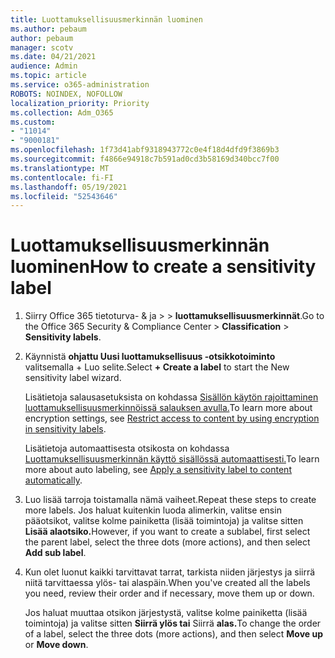 ```yaml
---
title: Luottamuksellisuusmerkinnän luominen
ms.author: pebaum
author: pebaum
manager: scotv
ms.date: 04/21/2021
audience: Admin
ms.topic: article
ms.service: o365-administration
ROBOTS: NOINDEX, NOFOLLOW
localization_priority: Priority
ms.collection: Adm_O365
ms.custom:
- "11014"
- "9000181"
ms.openlocfilehash: 1f73d41abf9318943772c0e4f18d4dfd9f3869b3
ms.sourcegitcommit: f4866e94918c7b591ad0cd3b58169d340bcc7f00
ms.translationtype: MT
ms.contentlocale: fi-FI
ms.lasthandoff: 05/19/2021
ms.locfileid: "52543646"
---
```

# <a name="how-to-create-a-sensitivity-label"></a><span data-ttu-id="04eea-102">Luottamuksellisuusmerkinnän luominen</span><span class="sxs-lookup"><span data-stu-id="04eea-102">How to create a sensitivity label</span></span>

1. <span data-ttu-id="04eea-103">Siirry Office 365 tietoturva- & ja >   >  **luottamuksellisuusmerkinnät**.</span><span class="sxs-lookup"><span data-stu-id="04eea-103">Go to the Office 365 Security & Compliance Center > **Classification** > **Sensitivity labels**.</span></span>

1. <span data-ttu-id="04eea-104">Käynnistä **ohjattu Uusi luottamuksellisuus -otsikkotoiminto** valitsemalla + Luo selite.</span><span class="sxs-lookup"><span data-stu-id="04eea-104">Select **+ Create a label** to start the New sensitivity label wizard.</span></span>

    <span data-ttu-id="04eea-105">Lisätietoja salausasetuksista on kohdassa [Sisällön käytön rajoittaminen luottamuksellisuusmerkinnöissä salauksen avulla.](https://go.microsoft.com/fwlink/?linkid=2106331)</span><span class="sxs-lookup"><span data-stu-id="04eea-105">To learn more about encryption settings, see [Restrict access to content by using encryption in sensitivity labels](https://go.microsoft.com/fwlink/?linkid=2106331).</span></span>

    <span data-ttu-id="04eea-106">Lisätietoja automaattisesta otsikosta on kohdassa [Luottamuksellisuusmerkinnän käyttö sisällössä automaattisesti.](https://go.microsoft.com/fwlink/?linkid=2105837)</span><span class="sxs-lookup"><span data-stu-id="04eea-106">To learn more about auto labeling, see [Apply a sensitivity label to content automatically](https://go.microsoft.com/fwlink/?linkid=2105837).</span></span>

1. <span data-ttu-id="04eea-107">Luo lisää tarroja toistamalla nämä vaiheet.</span><span class="sxs-lookup"><span data-stu-id="04eea-107">Repeat these steps to create more labels.</span></span> <span data-ttu-id="04eea-108">Jos haluat kuitenkin luoda alimerkin, valitse ensin pääotsikot, valitse kolme painiketta (lisää toimintoja) ja valitse sitten **Lisää alaotsiko.**</span><span class="sxs-lookup"><span data-stu-id="04eea-108">However, if you want to create a sublabel, first select the parent label, select the three dots (more actions), and then select **Add sub label**.</span></span>

1. <span data-ttu-id="04eea-109">Kun olet luonut kaikki tarvittavat tarrat, tarkista niiden järjestys ja siirrä niitä tarvittaessa ylös- tai alaspäin.</span><span class="sxs-lookup"><span data-stu-id="04eea-109">When you've created all the labels you need, review their order and if necessary, move them up or down.</span></span> 
    
    <span data-ttu-id="04eea-110">Jos haluat muuttaa otsikon järjestystä, valitse kolme painiketta (lisää toimintoja) ja valitse sitten **Siirrä ylös tai** Siirrä **alas.**</span><span class="sxs-lookup"><span data-stu-id="04eea-110">To change the order of a label, select the three dots (more actions), and then select **Move up** or **Move down**.</span></span>
